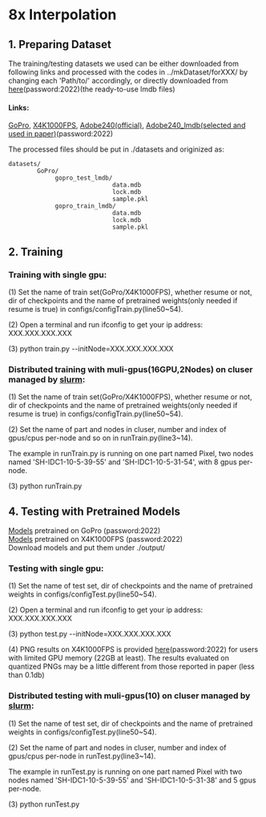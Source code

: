 # 8x Interpolation
## 1. Preparing Dataset
The training/testing datasets we used can be either downloaded from following links and processed with the codes in ../mkDataset/forXXX/ by changing each 'Path/to/' accordingly, or directly downloaded from [here](https://pan.baidu.com/s/1meK6lCXrwrBQ3KFgos1aDw?pwd=2022)(password:2022)(the ready-to-use lmdb files)
#### Links:
[GoPro](https://drive.google.com/file/d/1rJTmM9_mLCNzBUUhYIGldBYgup279E_f/view), 
[X4K1000FPS](https://github.com/JihyongOh/XVFI#X4K1000FPS), 
[Adobe240(official)](http://www.cs.ubc.ca/labs/imager/tr/2017/DeepVideoDeblurring/DeepVideoDeblurring_Dataset_Original_High_FPS_Videos.zip), 
[Adobe240_lmdb(selected and used in paper)](https://pan.baidu.com/s/1E5TAUAks_AzWEcmgwuR8oA?pwd=2022)(password:2022)

The processed files should be put in ./datasets and originized as:
```
datasets/
        GoPro/
             gopro_test_lmdb/
                             data.mdb
                             lock.mdb
                             sample.pkl
             gopro_train_lmdb/
                             data.mdb
                             lock.mdb
                             sample.pkl
 ```

## 2. Training
### Training with single gpu:
(1) Set the name of train set(GoPro/X4K1000FPS), whether resume or not, dir of checkpoints and the name of pretrained weights(only needed if resume is true) in configs/configTrain.py(line50~54).

(2) Open a terminal and run ifconfig to get your ip address: XXX.XXX.XXX.XXX

(3) python train.py --initNode=XXX.XXX.XXX.XXX

### Distributed training with muli-gpus(16GPU,2Nodes) on cluser managed by [slurm](https://slurm.schedmd.com/quickstart_admin.html):
(1) Set the name of train set(GoPro/X4K1000FPS), whether resume or not, dir of checkpoints and the name of pretrained weights(only needed if resume is true) in configs/configTrain.py(line50~54).

(2) Set the name of part and nodes in cluser, number and index of gpus/cpus per-node and so on in runTrain.py(line3~14).

The example in runTrain.py is running on one part named Pixel, two nodes named 'SH-IDC1-10-5-39-55' and 'SH-IDC1-10-5-31-54', with 8 gpus per-node.

(3) python runTrain.py

## 4. Testing with Pretrained Models

[Models](https://pan.baidu.com/s/1pxRFu29r56nDLgIHqFzHBA) pretrained on GoPro (password:2022)  
[Models](https://pan.baidu.com/s/1bXUaHN_n1F2YL8N9V5oMqw) pretrained on X4K1000FPS (password:2022)  
Download models and put them under ./output/

### Testing with single gpu:
(1) Set the name of test set, dir of checkpoints and the name of pretrained weights in configs/configTest.py(line50~54).

(2) Open a terminal and run ifconfig to get your ip address: XXX.XXX.XXX.XXX

(3) python test.py --initNode=XXX.XXX.XXX.XXX

(4) PNG results on X4K1000FPS is provided [here](https://pan.baidu.com/s/1Quw5ToZ2itVmE-B0v6PKBA)(password:2022) for users with limited GPU memory (22GB at least). The results evaluated on quantized PNGs may be a little different from those reported in paper (less than 0.1db)

### Distributed testing with muli-gpus(10) on cluser managed by [slurm](https://slurm.schedmd.com/quickstart_admin.html):
(1) Set the name of test set, dir of checkpoints and the name of pretrained weights in configs/configTest.py(line50~54).

(2) Set the name of part and nodes in cluser, number and index of gpus/cpus per-node in runTest.py(line3~14).

The example in runTest.py is running on one part named Pixel with two nodes named 'SH-IDC1-10-5-39-55' and 'SH-IDC1-10-5-31-38' and 5 gpus per-node.

(3) python runTest.py

